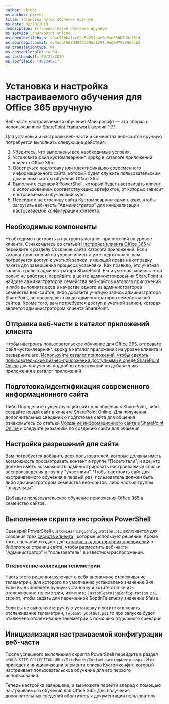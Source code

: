 ```yaml
---
author: pkrebs
ms.author: pkrebs
title: Установка путей обучения вручную
ms.date: 02/18/2019
description: Установка путей обучения вручную
ms.service: sharepoint online
ms.openlocfilehash: a9ae97bbafcc82c54251cae9a0ad658b7a0c16f4
ms.sourcegitcommit: ee4aebf60893887ae95a1294a9ad8975539ea762
ms.translationtype: MT
ms.contentlocale: ru-RU
ms.lasthandoff: 09/23/2020
ms.locfileid: "48234671"
---
```

# <a name="manually-installing-and-configuring-custom-learning-for-office-365"></a>Установка и настройка настраиваемого обучения для Office 365 вручную

Веб-часть настраиваемого обучения Майкрософт — это сборка с использованием [SharePoint Framework](https://docs.microsoft.com/sharepoint/dev/spfx/sharepoint-framework-overview) версии 1.7.1.

Для установки и настройки веб-части и семейства веб-сайтов вручную потребуется выполнить следующие действия:

1. Убедитесь, что выполнены все необходимые условия.
1. Установите файл кустомлеарнинг. sppkg в каталоге приложений клиента Office 365.
1. Обеспечьте подготовку или идентификацию современного информационного сайта, который будет служить пользовательским домашним сайтом обучения Office 365.
1. Выполните сценарий PowerShell, который будет настраивать клиент с использованием соответствующих артефактов, от которых зависит настраиваемый обучающий курс.
1. Перейдите на страницу сайта Кустомлеарнингадмин. aspx, чтобы загрузить веб-часть "Администратор" для инициализации настраиваемой конфигурации контента.

## <a name="prerequisites"></a>Необходимые компоненты

Необходимо настроить и настроить каталог приложений на уровне клиента. Ознакомьтесь со статьей [Настройка клиента Office 365](https://docs.microsoft.com/sharepoint/dev/spfx/set-up-your-developer-tenant#create-app-catalog-site) и перейдите к разделу Создание сайта каталога приложений. Если каталог приложений на уровне клиента уже подготовлен, вам потребуется доступ к учетной записи, имеющей права на отправку пакета для завершения процесса установки. Как правило, это учетная запись с ролью администратора SharePoint. Если учетная запись с этой ролью не работает, перейдите в центр администрирования SharePoint и найдите администраторов семейства веб-сайтов каталога приложений и либо выполните вход в качестве одного из администраторов семейства веб-сайтов, либо добавьте учетную запись администратора SharePoint, не прошедшего их до администраторов семейства веб-сайтов. Кроме того, вам потребуется доступ к учетной записи, которая является администратором клиента SharePoint.

## <a name="upload-the-web-part-to-the-tenant-app-catalog"></a>Отправка веб-части в каталог приложений клиента

Чтобы настроить пользовательское обучение для Office 365, отправьте файл кустомлеарнинг. sppkg в каталог приложений на уровне клиента и разверните его. [Используйте каталог приложений, чтобы сделать пользовательские бизнес-приложения доступными в среде SharePoint Online](https://docs.microsoft.com/sharepoint/use-app-catalog) для получения подробных инструкций по добавлению приложения в каталог приложений.

## <a name="provisionidentify-modern-communication-site"></a>Подготовка/идентификация современного информационного сайта

Либо Определите существующий сайт для общения с SharePoint, либо создайте новый сайт в клиенте SharePoint Online. Для получения дополнительных сведений о подготовке сайта для общения ознакомьтесь со статьей [Создание информационного сайта в SharePoint Online](https://support.office.com/article/create-a-communication-site-in-sharepoint-online-7fb44b20-a72f-4d2c-9173-fc8f59ba50eb) и следуйте указаниям по созданию сайта для общения.

## <a name="set-permissions-for-the-site"></a>Настройка разрешений для сайта

Вам потребуется добавить всех пользователей, которые должны иметь возможность просматривать контент в группе "Посетители", и все, кто должен иметь возможность администрировать настраиваемые списки воспроизведения в группу "участники". Чтобы настроить сайт для настраиваемого обучения в первый раз, пользователь должен быть либо администратором семейства веб-сайтов, либо частью группы "владельцы".

Добавьте пользовательское обучение приложения Office 365 в семейство сайтов.

## <a name="execute-powershell-configuration-script"></a>Выполнение скрипта настройки PowerShell

Сценарий PowerShell `CustomLearningConfiguration.ps1` включается для создания трех [свойств клиента](https://docs.microsoft.com/sharepoint/dev/spfx/tenant-properties) , которые использует решение. Кроме того, сценарий создает две [страницы односторонних приложений](https://docs.microsoft.com/sharepoint/dev/spfx/web-parts/single-part-app-pages) в библиотеке страниц сайта, чтобы разместить веб-части "Администратор" и "пользователь" в известном расположении.

### <a name="disabling-telemetry-collection"></a>Отключение коллекции телеметрии

Часть этого решения включает в себя анонимное отслеживание телеметрии, для которого по умолчанию установлено значение Вкл. Если вы выполняете ручную установку и хотите отключить отслеживание телеметрии, измените `CustomlearningConfiguration.ps1` скрипт, чтобы задать для переменной $optInTelemetry значение $false.

Если вы не выполняете ручную установку и хотите отключить отслеживание телеметрии, `TelemetryOptOut.ps1` то при запуске будет отключено отслеживание телеметрии с помощью отдельного сценария.

## <a name="initialize-web-part-custom-configuration"></a>Инициализация настраиваемой конфигурации веб-части

После успешного выполнения скрипта PowerShell перейдите в раздел `<YOUR-SITE-COLLECTION-URL>/SitePages/CustomLearningAdmin.aspx` . Это приведет к инициализации элемента списка Кустомконфиг, который настраивает пользовательское обучение для его первого использования.

Теперь настройка завершена, и вы можете перейти вперед с помощью настраиваемого обучения для Office 365. Для получения дополнительных сведений обратитесь к документации пользователя.